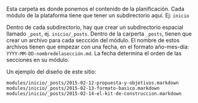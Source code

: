 Esta carpeta es donde ponemos el contenido de la planificación. Cada módulo de la plataforma tiene que tener un subdirectorio aquí. Ej: `inicio`

Dentro de cada subdirectorio, hay que crear un subdirectorio espacial llamado `_post`, ej. `inicio/_posts`. Dentro de la carperta `_posts`, tienen que crear un archivo para cada seccción del módulo. El nombre de estos archivos tienen que empezar con una fecha, en el formato año-mes-día: `YYYY-MM-DD-nombredelasección.md`. La fecha determina el orden de las secciones en su módulo.

Un ejemplo del diseño de este sitio:

```
modules/inicio/_posts/2015-02-12-propuesta-y-objetivos.markdown
modules/inicio/_posts/2015-02-13-formato-basico.markdown
modules/inicio/_posts/2015-02-14-el-kit-de-construccion.markdown
```
